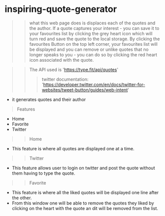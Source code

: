 # inspiring-quote-generator

>> what this web page does is displaces each of the quotes and the author.
> If a quote captures your interest - you can save it to your favourites list by clicking the grey heart icon which will turn red and save the quote to the local storage.
> By clicking the favourites Button on the top left corner, your favourites list will be displayed and you can remove or unlike quotes that no longer speaks to you - you can do so by clicking the red heart icon associated with the quote.

>> The API used is 'https://type.fit/api/quotes'
>>> twitter documentation: 'https://developer.twitter.com/en/docs/twitter-for-websites/tweet-button/guides/web-intent'
- it generates quotes and their author

>Features
- Home
- Favorite
- Twitter

>> Home
- This feature is where all quotes are displayed one at a time.

>> Twitter
- This feature allows user to login on twitter and post the quote without them having to type the quote.

>> Favorite
- This feature is where all the liked quotes will be displayed one line after the other.
- From this window one will be able to remove the quotes they liked by clicking on the heart with the quote an dit will be removed from the list.
